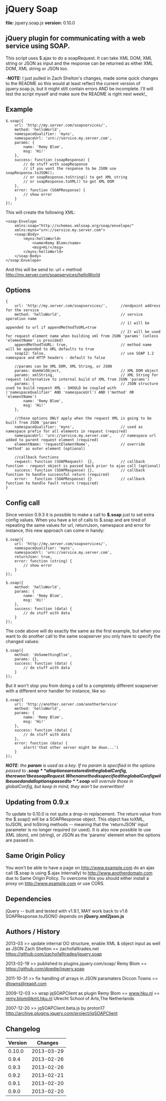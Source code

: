 jQuery Soap
===========
**file:** jquery.soap.js
**version:** 0.10.0

jQuery plugin for communicating with a web service using SOAP.
--------------------------------------------------------------
This script uses $.ajax to do a soapRequest. It can take XML DOM, XML string or JSON as input and the response can be returned as either XML DOM, XML string or JSON too.

-**NOTE:** I just pulled in Zach Shelton's changes, made some quick changes to the README so this would at least reflect the current version of jquery.soap.js, but it might still contain errors AND be incomplete. I'll will test the script myself and make sure the README is right next week!_

Example
-------
	$.soap({
		url: 'http://my.server.com/soapservices/',
		method: 'helloWorld',
		namespaceQualifier: 'myns',
		namespaceUrl: 'urn://service.my.server.com',
		params: {
			name: 'Remy Blom',
			msg: 'Hi!'
		},
		success: function (soapResponse) {
			// do stuff with soapResponse
			// if you want the response to be JSON use soapResponse.toJSON();
			// or soapResponse.toString() to get XML string
			// or soapResponse.toXML() to get XML DOM
		},
		error: function (SOAPResponse) {
			// show error
		}
	});

This will create the following XML:

	<soap:Envelope
		xmlns:soap="http://schemas.xmlsoap.org/soap/envelope/"
		xmlns:myns="urn://service.my.server.com">
		<soap:Body>
			<myns:helloWorld>
				<name>Remy Blom</name>
				<msg>Hi!</msg>
			</myns:helloWorld>
		</soap:Body>
	</soap:Envelope>

And this will be send to: url + method
http://my.server.com/soapservices/helloWorld

Options
-------
	{
		url: 'http://my.server.com/soapservices/',		//endpoint address for the service
		method: 'helloWorld',							// service operation name
														// 1) will be appended to url if appendMethodToURL=true
														// 2) will be used for request element name when building xml from JSON 'params' (unless 'elementName' is provided)
		appendMethodToURL: true,						// method name will be appended to URL defaults to true
		soap12: false,									// use SOAP 1.2 namespace and HTTP headers - default to false

		//params can be XML DOM, XML String, or JSON
		params: domXmlObject,							// XML DOM object
		params: xmlString,								// XML String for request (alternative to internal build of XML from JSON 'params')
		params: {										// JSON structure used to build request XML - SHOULD be coupled with ('namespaceQualifier' AND 'namespaceUrl') AND ('method' OR 'elementName')
			name: 'Remy Blom',
			msg: 'Hi!'
		},

		//these options ONLY apply when the request XML is going to be built from JSON 'params'
		namespaceQualifier: 'myns',						// used as namespace prefix for all elements in request (required)
		namespaceUrl: 'urn://service.my.server.com',	// namespace url added to parent request element (required)
		elementName: 'requestElementName',				// override 'method' as outer element (optional)

		//callback functions
		request: function (SOAPRequest)  {},			// callback function - request object is passed back prior to ajax call (optional)
		success: function (SOAPResponse) {},			// callback function to handle successful return (required)
		error:   function (SOAPResponse) {}				// callback function to handle fault return (required)
	}

Config call
-----------
Since version 0.9.3 it is possible to make a call to **$.soap** just to set extra config values. When you have a lot of calls to $.soap and are tired of repeating the same values for url, returnJson, namespace and error for instance, this new approach can come in handy:

	$.soap({
		url: 'http://my.server.com/soapservices/',
		namespaceQualifier: 'myns',
		namespaceUrl: 'urn://service.my.server.com',
		returnJson: true,
		error: function (string) {
			// show error
		}
	});

	$.soap({
		method: 'helloWorld',
		params: {
			name: 'Remy Blom',
			msg: 'Hi!'
		},
		success: function (data) {
			// do stuff with data
		}
	});

The code above will do exactly the same as the first example, but when you want to do another call to the same soapserver you only have to specify the changed values:

	$.soap({
		method: 'doSomethingElse',
		params: {},
		success: function (data) {
			// do stuff with data
		}
	});

But it won't stop you from doing a call to a completely different soapserver with a different error handler for instance, like so:

	$.soap({
		url: 'http://another.server.com/anotherService'
		method: 'helloWorld',
		params: {
			name: 'Remy Blom',
			msg: 'Hi!'
		},
		success: function (data) {
			// do stuff with data
		},
		error: function (data) {
			alert('that other server might be down...')
		}
	});

_**NOTE**: the **param** is used as a key. If no param is specified in the options passed to **$.soap** all options are stored in the globalConfig, there won't be a soapRequest. When a method is specified the globalConfig will be used and all options passed to **$.soap** will overrule those in globalConfig, but keep in mind, they won't be overwritten!_

Updating from 0.9.x
-------------------
To update to 0.10.0 is not quite a drop-in replacement. The return value from the $.soap() will be a SOAPResponse object. This object has toXML, toJSON, and toString methods -- meaning that the 'returnJSON' input parameter is no longer required (or used). It is also now possible to use XML (dom), xml (string), or JSON as the 'params' element when the options are passed in.

Same Origin Policy
------------------
You won't be able to have a page on http://www.example.com do an ajax call ($.soap is using $.ajax internally) to http://www.anotherdomain.com due to Same Origin Policy. To overcome this you should either install a proxy on http://www.example.com or use CORS.

Dependencies
------------
jQuery -- built and tested with v1.9.1, MAY work back to v1.6
SOAPResponse.toJSON() depends on **jQuery.xml2json.js**

Authors / History
-----------------

2013-03 >> update internal OO structure, enable XML & object input as well as JSON
Zach Shelton == zachofalltrades.net
https://github.com/zachofalltrades/jquery.soap

2013-02-19 >> published to plugins.jquery.com/soap/
Remy Blom == https://github.com/doedje/jquery.soap

2011-10-31 >> fix handling of arrays in JSON paramaters
Diccon Towns == dtowns@reapit.com

2009-12-03 >> wrap jqSOAPClient as plugin
Remy Blom == www.hku.nl == remy.blom@kmt.hku.nl
Utrecht School of Arts,The Netherlands

2007-12-20 >> jqSOAPClient.beta.js by proton17
http://archive.plugins.jquery.com/project/jqSOAPClient

Changelog
---------
Version | Changes
--- | ---
0.10.0 | 2013-03-29 | The **First Zach Shelton version**, better code, XML DOM, XML string and JSON in and out
0.9.4 | 2013-02-26 | changed the charset of soapRequest to UTF-8 and removed the " quotes
0.9.3 | 2013-02-26 | Added the possibility to call **$.soap** just to set extra config values.
0.9.2 | 2013-02-21 | some extra cleaning of stupid code in my part of the script. Now it uses the addNamespace function to properly set namespaces.
0.9.1 | 2013-02-20 | minor changes to keep LINT happy.
0.9.0 | 2013-02-20 | first version to go on the new jQuery plugin page, changed the name of the function from $.soapRequest to **$.soap**